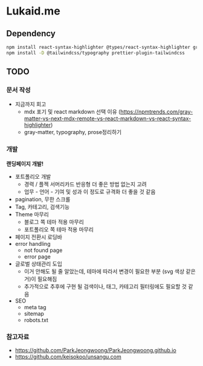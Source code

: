 # Lukaid.me

## Dependency

```bash
npm install react-syntax-highlighter @types/react-syntax-highlighter gray-matter react-icons react-markdown remark-gfm
npm install -D @tailwindcss/typography prettier-plugin-tailwindcss
```

## TODO

### 문서 작성

- 지금까지 회고
  - mdx 포기 및 react markdown 선택 이유 (https://npmtrends.com/gray-matter-vs-next-mdx-remote-vs-react-markdown-vs-react-syntax-highlighter)
  - gray-matter, typography, prose정리하기

### 개발

**랜딩페이지 개발!**

- 포트폴리오 개발
  - 경력 / 플젝 서머리카드 반응형 더 좋은 방법 없는지 고려
  - 업무 - 언어 - 기여 및 성과 이 정도로 규격화 더 좋을 것 같음
- pagination, 무한 스크롤
- Tag, 카테고리, 검색기능
- Theme 마무리
  - 블로그 쪽 테마 적용 마무리
  - 포트폴리오 쪽 테마 적용 마무리
- 페이지 전환시 로딩바
- error handling
  - not found page
  - error page
- 글로벌 상태관리 도입
  - 이거 안해도 될 줄 알았는데, 테마에 따라서 변경이 필요한 부분 (svg 색상 같은거)이 필요해짐
  - 추가적으로 추후에 구현 될 검색이나, 태그, 카테고리 필터링에도 필요할 것 같음
- SEO
  - meta tag
  - sitemap
  - robots.txt

### 참고자료

- https://github.com/ParkJeongwoong/ParkJeongwoong.github.io
- https://github.com/keisokoo/unsangu.com

